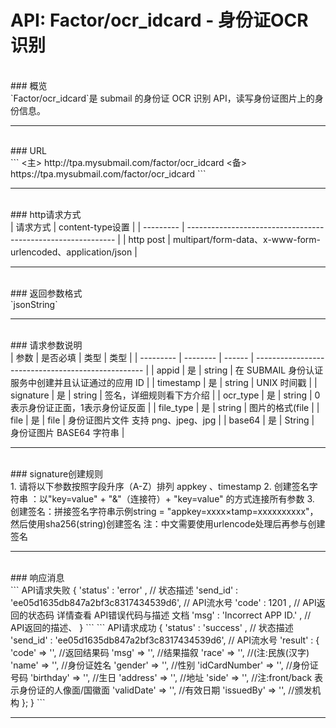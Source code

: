 # API: Factor/ocr_idcard - 身份证OCR识别
<br />
### 概览
<br />
`Factor/ocr_idcard`是 submail 的身份证 OCR 识别 API，读写身份证图片上的身份信息。

------------


<br />
### URL
<br />
```
<主> http://tpa.mysubmail.com/factor/ocr_idcard  
<备> https://tpa.mysubmail.com/factor/ocr_idcard
```

------------


<br />
### http请求方式
<br />
| 请求方式  | content-type设置                                             |
| --------- | ------------------------------------------------------------ |
| http post | multipart/form-data、x-www-form-urlencoded、application/json |

------------


<br />
### 返回参数格式
<br />
`jsonString`

------------


<br />
### 请求参数说明
<br />
| 参数      | 是否必填 | 类型   | 类型                                               |
| --------- | -------- | ------ | -------------------------------------------------- |
| appid     | 是       | string | 在 SUBMAIL 身份认证服务中创建并且认证通过的应用 ID |
| timestamp | 是       | string | UNIX 时间戳                                        |
| signature | 是       | string | 签名，详细规则看下方介绍                           |
| ocr_type  | 是       | string | 0表示身份证正面，1表示身份证反面                   |
| file_type | 是       | string | 图片的格式(file                                    |
| file      | 是       | file   | 身份证图片文件 支持 png、jpeg、jpg                 |
| base64    | 是       | String | 身份证图片 BASE64 字符串                           |

------------


<br />
### signature创建规则
<br />
1. 请将以下参数按照字段升序（A-Z）排列    appkey 、timestamp
2. 创建签名字符串 ：以"key=value" + "&amp;"（连接符）+ "key=value" 的方式连接所有参数
3. 创建签名：拼接签名字符串示例string = "appkey=xxxx×tamp=xxxxxxxxxx"，然后使用sha256(string)创建签名  
   注：中文需要使用urlencode处理后再参与创建签名

------------


<br />
### 响应消息
<br />
```
API请求失败
{
    'status'  : 'error' ,                                          // 状态描述
    'send_id' : 'ee05d1635db847a2bf3c8317434539d6',                // API流水号
    'code'    : 1201 ,                                             // API返回的状态码    详情查看 API错误代码与描述  文档
    'msg'     : 'Incorrect APP ID.' ,                              // API返回的描述、  
}
```
```
API请求成功
{
    'status'  : 'success' ,                                       // 状态描述
    'send_id' : 'ee05d1635db847a2bf3c8317434539d6',               // API流水号
    'result' : {
        'code'          => '',                                    //返回结果码
        'msg'           => '',                                    //结果描叙
        'race'          => '',                                    //(注:民族(汉字)
        'name'          => '',                                    //身份证姓名
        'gender'        => '',                                    //性别
        'idCardNumber'  => '',                                    //身份证号码
        'birthday'      => '',                                    //生日
        'address'       => '',                                    //地址
        'side'          => '',                                    //注:front/back 表示身份证的人像面/国徽面
        'validDate'     => '',                                    //有效日期
        'issuedBy'      => '',                                    //颁发机构
    };
}
```

------------